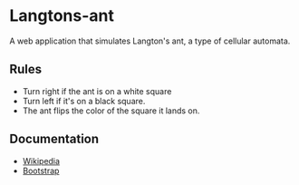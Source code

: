 # Langtons-ant
A web application that simulates Langton's ant, a type of cellular automata.

## Rules
- Turn right if the ant is on a white square
- Turn left if it's on a black square.
- The ant flips the color of the square it lands on.

## Documentation
- [Wikipedia](https://en.wikipedia.org/wiki/Langton%27s_ant)
- [Bootstrap](https://getbootstrap.com/)